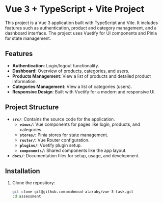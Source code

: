 # Vue 3 + TypeScript + Vite Project

This project is a Vue 3 application built with TypeScript and Vite. It includes features such as authentication, product and category management, and a dashboard interface. The project uses Vuetify for UI components and Pinia for state management.

## Features
- **Authentication**: Login/logout functionality.
- **Dashboard**: Overview of products, categories, and users.
- **Products Management**: View a list of products and detailed product information.
- **Categories Management**: View a list of categories (users).
- **Responsive Design**: Built with Vuetify for a modern and responsive UI.

## Project Structure
- **`src/`**: Contains the source code for the application.
  - **`views/`**: Vue components for pages like login, products, and categories.
  - **`stores/`**: Pinia stores for state management.
  - **`router/`**: Vue Router configuration.
  - **`plugins/`**: Vuetify plugin setup.
  - **`components/`**: Shared components like the app layout.
- **`docs/`**: Documentation files for setup, usage, and development.

## Installation
1. Clone the repository:
   ```bash
   git clone git@github.com:mahmoud-alaraby/vue-3-task.git
   cd assessment
